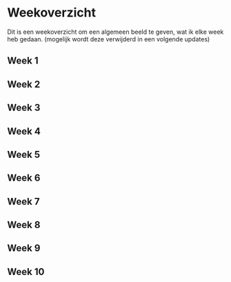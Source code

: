# Weekoverzicht 

Dit is een weekoverzicht om een algemeen beeld te geven, wat ik elke week heb gedaan.
(mogelijk wordt deze verwijderd in een volgende updates)


## Week 1



## Week 2




## Week 3


## Week 4


## Week 5



## Week 6



## Week 7



## Week 8




## Week 9 




## Week 10

